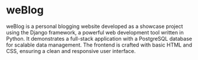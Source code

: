 # weBlog
weBlog is a personal blogging website developed as a showcase project using the Django framework, a powerful web development tool written in Python. It demonstrates a full-stack application with a PostgreSQL database for scalable data management. The frontend is crafted with basic HTML and CSS, ensuring a clean and responsive user interface.
